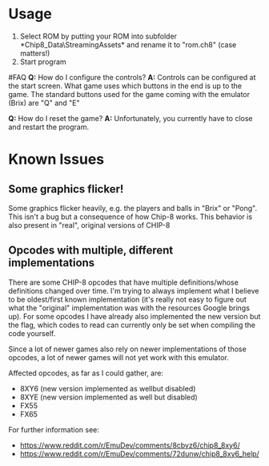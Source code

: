 # Usage

 1. Select ROM by putting your ROM into subfolder *Chip8_Data\StreamingAssets\* and rename it to "rom.ch8" (case matters!)
 2. Start program

#FAQ
**Q:** How do I configure the controls?
**A:** Controls can be configured at the start screen. What game uses which buttons in the end is up to the game.
The standard buttons used for the game coming with the emulator (Brix) are "Q" and "E"

**Q:** How do I reset the game?
**A:** Unfortunately, you currently have to close and restart the program.

# Known Issues
## Some graphics flicker!
Some graphics flicker heavily, e.g. the players and balls in "Brix" or "Pong". This isn't a bug but a consequence of how Chip-8 works. This behavior is also present in "real", original versions of CHIP-8

## Opcodes with multiple, different implementations 
There are some CHIP-8 opcodes that have multiple definitions/whose definitions changed over time.
I'm trying to always implement what I believe to be oldest/first known implementation (it's really not easy to figure out what the "original" implementation was with the resources Google brings up).
For some opcodes I have already also implemented the new version but the flag, which codes to read can currently only be set when compiling the code yourself.

Since a lot of newer games also rely on newer implementations of those opcodes, a lot of newer games will not yet work with this emulator.

Affected opcodes, as far as I could gather, are:

 - 8XY6 (new version implemented as wellbut disabled)
 - 8XYE (new version implemented as well but disabled)
 - FX55
 - FX65

For further information see:

 - https://www.reddit.com/r/EmuDev/comments/8cbvz6/chip8_8xy6/
 - https://www.reddit.com/r/EmuDev/comments/72dunw/chip8_8xy6_help/